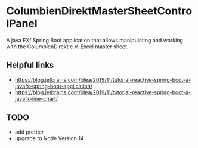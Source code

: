 # ColumbienDirektMasterSheetControlPanel
A java FX/ Spring Boot application that allows manipulating and working with the ColumbienDirekt e.V. Excel master sheet. 

## Helpful links
- https://blog.jetbrains.com/idea/2019/11/tutorial-reactive-spring-boot-a-javafx-spring-boot-application/ 
- https://blog.jetbrains.com/idea/2019/11/tutorial-reactive-spring-boot-a-javafx-line-chart/

## TODO

- add prettier
- upgrade to Node Version 14
